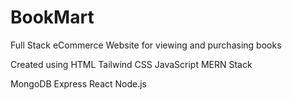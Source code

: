 # BookMart
Full Stack eCommerce Website for viewing and purchasing books

Created using
HTML
Tailwind CSS
JavaScript
MERN Stack

MongoDB
Express
React
Node.js
